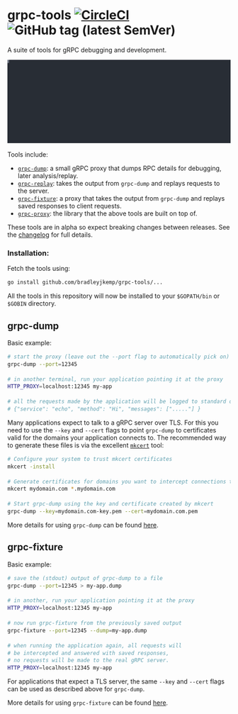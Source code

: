 # grpc-tools [![CircleCI](https://circleci.com/gh/bradleyjkemp/grpc-tools/tree/master.svg?style=svg)](https://circleci.com/gh/bradleyjkemp/grpc-tools/tree/master) ![GitHub tag (latest SemVer)](https://img.shields.io/github/tag/bradleyjkemp/grpc-tools.svg?label=version)

A suite of tools for gRPC debugging and development.

![demo](demo.svg "Simple grpc-dump demo")

Tools include:
* [`grpc-dump`](#grpc-dump): a small gRPC proxy that dumps RPC details for debugging, later analysis/replay.
* [`grpc-replay`](grpc-replay): takes the output from `grpc-dump` and replays requests to the server.
* [`grpc-fixture`](#grpc-fixture): a proxy that takes the output from `grpc-dump` and replays saved responses to client requests.
* [`grpc-proxy`](grpc-proxy): the library that the above tools are built on top of.

These tools are in alpha so expect breaking changes between releases. See the [changelog](CHANGELOG.md) for full details.

### Installation:
Fetch the tools using:
```bash
go install github.com/bradleyjkemp/grpc-tools/...
```
All the tools in this repository will now be installed to your `$GOPATH/bin` or `$GOBIN` directory.

## grpc-dump

Basic example:
```bash
# start the proxy (leave out the --port flag to automatically pick on)
grpc-dump --port=12345

# in another terminal, run your application pointing it at the proxy
HTTP_PROXY=localhost:12345 my-app

# all the requests made by the application will be logged to standard output in the grpc-dump window e.g.
# {"service": "echo", "method": "Hi", "messages": ["....."] }
```

Many applications expect to talk to a gRPC server over TLS. For this you need to use the `--key` and `--cert` flags to point `grpc-dump` to certificates valid for the domains your application connects to. The recommended way to generate these files is via the excellent [`mkcert`](https://github.com/FiloSottile/mkcert) tool:
```bash
# Configure your system to trust mkcert certificates
mkcert -install

# Generate certificates for domains you want to intercept connections to
mkcert mydomain.com *.mydomain.com

# Start grpc-dump using the key and certificate created by mkcert
grpc-dump --key=mydomain.com-key.pem --cert=mydomain.com.pem
```

More details for using `grpc-dump` can be found [here](grpc-dump/README.md).

## grpc-fixture

Basic example:
```bash
# save the (stdout) output of grpc-dump to a file
grpc-dump --port=12345 > my-app.dump

# in another, run your application pointing it at the proxy
HTTP_PROXY=localhost:12345 my-app

# now run grpc-fixture from the previously saved output
grpc-fixture --port=12345 --dump=my-app.dump

# when running the application again, all requests will
# be intercepted and answered with saved responses,
# no requests will be made to the real gRPC server.
HTTP_PROXY=localhost:12345 my-app
```

For applications that expect a TLS server, the same `--key` and `--cert` flags can be used as described above for `grpc-dump`.

More details for using `grpc-fixture` can be found [here](grpc-fixture/README.md).
